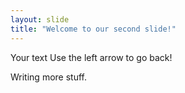 ```yaml
---
layout: slide
title: "Welcome to our second slide!"
---
```

Your text
Use the left arrow to go back!

Writing more stuff. 
